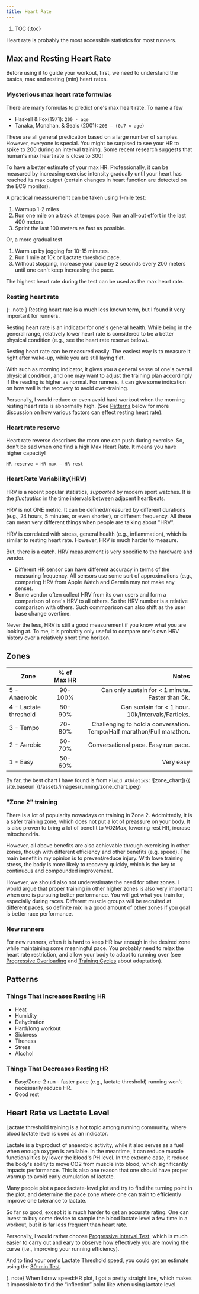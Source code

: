 ```yaml
---
title: Heart Rate
---
```


1. TOC
{:toc}

Heart rate is probably the most accessible statistics for most runners.

## Max and Resting Heart Rate

Before using it to guide your workout, first, we need to understand the basics, max and resting (min) heart rates.

### Mysterious max heart rate formulas

There are many formulas to predict one's max heart rate. To name a few

* Haskell & Fox(1971): `200 - age`
* Tanaka, Monahan, & Seals (2001): `208 − (0.7 × age)`

These are all general predication based on a large number of samples. However, everyone is special. You might be surpised to see your HR to spike to 200 during an interval training. Some recent research suggests that human's max heart rate is close to 300!

To have a better estimate of your max HR. Professionally, it can be measured by increasing exercise intensity gradually until your heart has reached its max output (certain changes in heart function are detected on the ECG monitor).

A practical meassurement can be taken using 1-mile test:

1. Warmup 1-2 miles
1. Run one mile on a track at tempo pace. Run an all-out effort in the last 400 meters.
1. Sprint the last 100 meters as fast as possible.

Or, a more gradual test

1. Warm up by jogging for 10-15 minutes.
1. Run 1 mile at 10k or Lactate threshold pace.
1. Without stopping, increase your pace by 2 seconds every 200 meters until one can't keep increasing the pace.

The highest heart rate during the test can be used as the max heart rate.

### Resting heart rate

{: .note }
Resting heart rate is a much less known term, but I found it very important for runners.

Resting heart rate is an indicator for one's general health. While being in the general range, relatively lower heart rate is considered to be a better physical condition (e.g., see the heart rate reserve below).

Resting heart rate can be measured easily. The easiest way is to measure it right after wake-up, while you are still laying flat.

With such as morning indicator, it gives you a general sense of one's overall physical condition, and one may want to adjust the training plan accordingly if the reading is higher as normal. For runners, it can give some indication on how well is the recovery to avoid over-training.

Personally, I would reduce or even avoid hard workout when the morning resting heart rate is abnormally high. (See [Patterns](#patterns) below for more discussion on how various factors can effect resting heart rate).

### Heart rate reserve

Heart rate reverse describes the room one can push during exercise. So, don't be sad when one find a high Max Heart Rate. It means you have higher capacity!

```text
HR reserve = HR max − HR rest
```

### Heart Rate Variability(HRV)

HRV is a recent popular statistics, *supported* by modern sport watches. It is the *fluctuation* in the time intervals between adjacent heartbeats.

HRV is not ONE metric. It can be defined/measured by different durations (e.g., 24 hours, 5 minutes, or even shorter), or different frequency. All these can mean very different things when people are talking about "HRV".

HRV is correlated with stress, general health (e.g., inflammation), which is similar to resting heart rate. However, HRV is much harder to measure.

But, there is a catch. HRV measurement is very specific to the hardware and vendor.

* Different HR sensor can have different accuracy in terms of the measuring frequency. All sensors use some sort of approximations (e.g., comparing HRV from Apple Watch and Garmin may not make any sense).
* Some vendor often collect HRV from its own users and form a comparison of one's HRV to all others. So the HRV number is a relative comparison with others. Such commparison can also shift as the user base change overtime.

Never the less, HRV is still a good measurement if you know what you are looking at. To me, it is probably only useful to compare one's own HRV history over a relatively short time horizon.

## Zones

| Zone     |      % of Max HR      |  Notes |
|----------|:---------------------:|------:|
| 5 - Anaerobic |  90-100% | Can only sustain for < 1 minute. Faster than 5k. |
| 4 - Lactate threshold |   80-90%   |   Can sustain for < 1 hour. 10k/Intervals/Fartleks. |
| 3 - Tempo | 70-80% |  Challenging to hold a conversation. Tempo/Half marathon/Full marathon.  |
| 2 - Aerobic | 60-70% |    Conversational pace. Easy run pace. |
| 1 - Easy | 50-60% |    Very easy |

By far, the best chart I have found is from `Fluid Athletics`:
  ![zone_chart]({{ site.baseurl }}/assets/images/running/zone_chart.jpeg)

### "Zone 2" training

There is a lot of popularity nowadays on training in Zone 2. Addmittedly, it is a safer training zone, which does not put a lot of preassure on your body. It is also proven to bring a lot of benefit to VO2Max, lowering rest HR, incrase mitochondria.

However, all above benefits are also achievable through exercising in other zones, though with different efficiency and other benefits (e.g. speed). The main benefit in my opinion is to prevent/reduce injury. With lowe training stress, the body is more likely to recovery quickly, which is the key to continuous and compounded improvement.

However, we should also not underestimate the need for other zones. I would argue that proper training in other higher zones is also very important when one is pursuing better performance. You will get what you train for, especially during races. Different muscle groups will be recruited at different paces, so definite mix in a good amount of other zones if you goal is better race performance.

### New runners

For new runners, often it is  hard to keep HR low enough in the desired zone while maintaining some meaningful pace. You probably need to relax the heart rate restriction, and allow your body to adapt to running over (see [Progressive Overloading](../training_plan_design/#progressive-overloading) and [Training Cycles](../training_plan_design/#cycles) about adaptation).

## Patterns

### Things That Increases Resting HR

* Heat
* Humidity
* Dehydration
* Hard/long workout
* Sickness
* Tireness
* Stress
* Alcohol

### Things That Decreases Resting HR

* Easy/Zone-2 run - faster pace (e.g., lactate threshold) running won't necessarily reduce HR.
* Good rest

## Heart Rate vs Lactate Level

Lactate threshold training is a hot topic among running community, where blood lactate level is used as an indicator.

Lactate is a byproduct of anaerobic activity, while it also serves as a fuel when enough oxygen is available. In the meantime, it can reduce muscle functionalities by lower the blood's PH level. In the extreme case, it reduce the body's ability to move CO2 from muscle into blood, which significantly impacts performance. This is also one reason that one should have proper warmup to avoid early cumulation of lactate.

Many people plot a pace:lactate-level plot and try to find the turning point in the plot, and determine the pace zone where one can train to efficiently improve one tolerance to lactate.

So far so good, except it is much harder to get an accurate rating. One can invest to buy some device to sample the blood lactate level a few time in a workout, but it is far less frequent than heart rate.

Personally, I would rather choose [Progressive Interval Test](../testing/#progressive-interval-test), which is much easier to carry out and eary to observe how effectively you are moving the curve (i.e., improving your running efficiency).

And to find your one's Lactate Threshold speed, you could get an estimate using the [30-min Test](../testing/#30-min-test).

{. note}
When I draw speed:HR plot, I got a pretty straight line, which makes it impossible to find the “inflection” point like when using lactate level.
